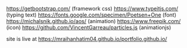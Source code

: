 https://getbootstrap.com/ (framework css)
https://www.typeitjs.com/ (typing text)
https://fonts.google.com/specimen/Poetsen+One (font)
https://michalsnik.github.io/aos/ (animation)
https://www.freepik.com/ (icon)
https://github.com/VincentGarreau/particles.js (animationjs)

site is live at https://mraihanhatim04.github.io/portfolio.github.io/
